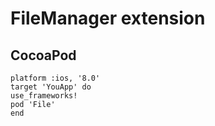 # FileManager extension

## CocoaPod

```
platform :ios, '8.0'
target 'YouApp' do
use_frameworks!
pod 'File'
end
```


